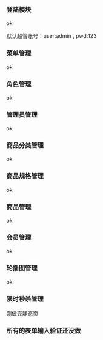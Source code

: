 ### 登陆模块
ok

默认超管账号：user:admin , pwd:123 


### 菜单管理
ok

### 角色管理
ok

### 管理员管理
ok

### 商品分类管理
ok

### 商品规格管理
ok

### 商品管理
ok

### 会员管理
ok

### 轮播图管理
ok

### 限时秒杀管理
刚做完静态页

### 所有的表单输入验证还没做